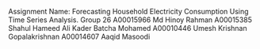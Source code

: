 Assignment Name: Forecasting Household Electricity Consumption Using Time Series Analysis.
Group 26
A00015966 Md Hinoy Rahman
A00015385 Shahul Hameed Ali Kader Batcha Mohamed
A00010446 Umesh Krishnan Gopalakrishnan
A00014607 Aaqid Masoodi
